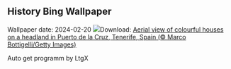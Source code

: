## History Bing Wallpaper
Wallpaper date: 2024-02-20
![](https://www.bing.com/th?id=OHR.CarnavalTenerife_PT-BR5233903925_UHD.jpg&w=1000)Download: [Aerial view of colourful houses on a headland in Puerto de la Cruz, Tenerife, Spain (© Marco Bottigelli/Getty Images)](https://www.bing.com/th?id=OHR.CarnavalTenerife_PT-BR5233903925_UHD.jpg)

Auto get programm by LtgX
